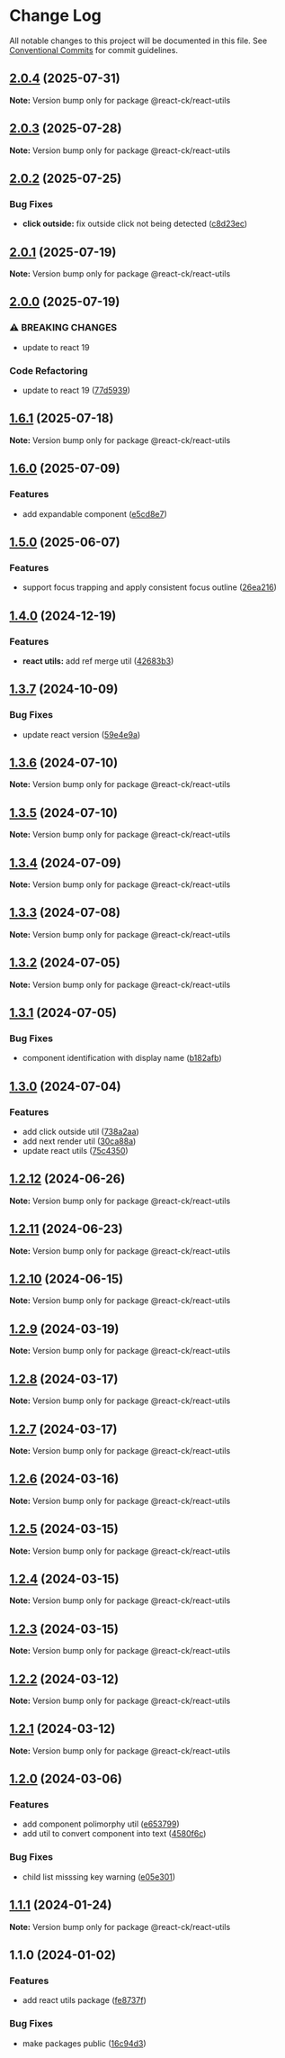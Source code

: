 # Change Log

All notable changes to this project will be documented in this file.
See [Conventional Commits](https://conventionalcommits.org) for commit guidelines.

## [2.0.4](https://github.com/abelflopes/react-ck/compare/@react-ck/react-utils@2.0.3...@react-ck/react-utils@2.0.4) (2025-07-31)

**Note:** Version bump only for package @react-ck/react-utils





## [2.0.3](https://github.com/abelflopes/react-ck/compare/@react-ck/react-utils@2.0.2...@react-ck/react-utils@2.0.3) (2025-07-28)

**Note:** Version bump only for package @react-ck/react-utils





## [2.0.2](https://github.com/abelflopes/react-ck/compare/@react-ck/react-utils@2.0.1...@react-ck/react-utils@2.0.2) (2025-07-25)


### Bug Fixes

* **click outside:** fix outside click not being detected ([c8d23ec](https://github.com/abelflopes/react-ck/commit/c8d23ecc699e6ee223846deedf615dfea7da5b71))



## [2.0.1](https://github.com/abelflopes/react-ck/compare/@react-ck/react-utils@2.0.0...@react-ck/react-utils@2.0.1) (2025-07-19)

**Note:** Version bump only for package @react-ck/react-utils





## [2.0.0](https://github.com/abelflopes/react-ck/compare/@react-ck/react-utils@1.6.1...@react-ck/react-utils@2.0.0) (2025-07-19)


### ⚠ BREAKING CHANGES

* update to react 19

### Code Refactoring

* update to react 19 ([77d5939](https://github.com/abelflopes/react-ck/commit/77d5939d46da9f49870dbf08aa6890f63639c4ce))



## [1.6.1](https://github.com/abelflopes/react-ck/compare/@react-ck/react-utils@1.6.0...@react-ck/react-utils@1.6.1) (2025-07-18)

**Note:** Version bump only for package @react-ck/react-utils





## [1.6.0](https://github.com/abelflopes/react-ck/compare/@react-ck/react-utils@1.5.0...@react-ck/react-utils@1.6.0) (2025-07-09)


### Features

* add expandable component ([e5cd8e7](https://github.com/abelflopes/react-ck/commit/e5cd8e7c3362eb80bf798ffa83757b35d9b43df2))



## [1.5.0](https://github.com/abelflopes/react-ck/compare/@react-ck/react-utils@1.4.0...@react-ck/react-utils@1.5.0) (2025-06-07)


### Features

* support focus trapping and apply consistent focus outline ([26ea216](https://github.com/abelflopes/react-ck/commit/26ea2167102a4d1c89f9bd937dc44949ef2a8b0e))



## [1.4.0](https://github.com/abelflopes/react-ck/compare/@react-ck/react-utils@1.3.7...@react-ck/react-utils@1.4.0) (2024-12-19)


### Features

* **react utils:** add ref merge util ([42683b3](https://github.com/abelflopes/react-ck/commit/42683b3cf99617076eb29588fd6b6d94bf842b2f))



## [1.3.7](https://github.com/abelflopes/react-ck/compare/@react-ck/react-utils@1.3.6...@react-ck/react-utils@1.3.7) (2024-10-09)


### Bug Fixes

* update react version ([59e4e9a](https://github.com/abelflopes/react-ck/commit/59e4e9afa979d29efdc793f3441ed528971844ca))



## [1.3.6](https://github.com/abelflopes/react-ck/compare/@react-ck/react-utils@1.3.5...@react-ck/react-utils@1.3.6) (2024-07-10)

**Note:** Version bump only for package @react-ck/react-utils





## [1.3.5](https://github.com/abelflopes/react-ck/compare/@react-ck/react-utils@1.3.4...@react-ck/react-utils@1.3.5) (2024-07-10)

**Note:** Version bump only for package @react-ck/react-utils





## [1.3.4](https://github.com/abelflopes/react-ck/compare/@react-ck/react-utils@1.3.3...@react-ck/react-utils@1.3.4) (2024-07-09)

**Note:** Version bump only for package @react-ck/react-utils





## [1.3.3](https://github.com/abelflopes/react-ck/compare/@react-ck/react-utils@1.3.2...@react-ck/react-utils@1.3.3) (2024-07-08)

**Note:** Version bump only for package @react-ck/react-utils





## [1.3.2](https://github.com/abelflopes/react-ck/compare/@react-ck/react-utils@1.3.1...@react-ck/react-utils@1.3.2) (2024-07-05)

**Note:** Version bump only for package @react-ck/react-utils





## [1.3.1](https://github.com/abelflopes/react-ck/compare/@react-ck/react-utils@1.3.0...@react-ck/react-utils@1.3.1) (2024-07-05)


### Bug Fixes

* component identification with display name ([b182afb](https://github.com/abelflopes/react-ck/commit/b182afb3468d0ca00d9923f05d678bc8db8492f0))



## [1.3.0](https://github.com/abelflopes/react-ck/compare/@react-ck/react-utils@1.2.12...@react-ck/react-utils@1.3.0) (2024-07-04)


### Features

* add click outside util ([738a2aa](https://github.com/abelflopes/react-ck/commit/738a2aab13db43fbe4a64f41030ec40fd6fa7074))
* add next render util ([30ca88a](https://github.com/abelflopes/react-ck/commit/30ca88a03ec1c760097331a4f48857b0d7b017d2))
* update react utils ([75c4350](https://github.com/abelflopes/react-ck/commit/75c43505ddba5382cc71e619588764abf179d84f))



## [1.2.12](https://github.com/abelflopes/react-ck/compare/@react-ck/react-utils@1.2.11...@react-ck/react-utils@1.2.12) (2024-06-26)

**Note:** Version bump only for package @react-ck/react-utils





## [1.2.11](https://github.com/abelflopes/react-ck/compare/@react-ck/react-utils@1.2.10...@react-ck/react-utils@1.2.11) (2024-06-23)

**Note:** Version bump only for package @react-ck/react-utils





## [1.2.10](https://github.com/abelflopes/react-ck/compare/@react-ck/react-utils@1.2.9...@react-ck/react-utils@1.2.10) (2024-06-15)

**Note:** Version bump only for package @react-ck/react-utils





## [1.2.9](https://github.com/abelflopes/react-ck/compare/@react-ck/react-utils@1.2.8...@react-ck/react-utils@1.2.9) (2024-03-19)

**Note:** Version bump only for package @react-ck/react-utils





## [1.2.8](https://github.com/abelflopes/react-ck/compare/@react-ck/react-utils@1.2.7...@react-ck/react-utils@1.2.8) (2024-03-17)

**Note:** Version bump only for package @react-ck/react-utils





## [1.2.7](https://github.com/abelflopes/react-ck/compare/@react-ck/react-utils@1.2.6...@react-ck/react-utils@1.2.7) (2024-03-17)

**Note:** Version bump only for package @react-ck/react-utils





## [1.2.6](https://github.com/abelflopes/react-ck/compare/@react-ck/react-utils@1.2.5...@react-ck/react-utils@1.2.6) (2024-03-16)

**Note:** Version bump only for package @react-ck/react-utils





## [1.2.5](https://github.com/abelflopes/react-ck/compare/@react-ck/react-utils@1.2.4...@react-ck/react-utils@1.2.5) (2024-03-15)

**Note:** Version bump only for package @react-ck/react-utils





## [1.2.4](https://github.com/abelflopes/react-ck/compare/@react-ck/react-utils@1.2.3...@react-ck/react-utils@1.2.4) (2024-03-15)

**Note:** Version bump only for package @react-ck/react-utils





## [1.2.3](https://github.com/abelflopes/react-ck/compare/@react-ck/react-utils@1.2.2...@react-ck/react-utils@1.2.3) (2024-03-15)

**Note:** Version bump only for package @react-ck/react-utils





## [1.2.2](https://github.com/abelflopes/react-ck/compare/@react-ck/react-utils@1.2.1...@react-ck/react-utils@1.2.2) (2024-03-12)

**Note:** Version bump only for package @react-ck/react-utils





## [1.2.1](https://github.com/abelflopes/react-ck/compare/@react-ck/react-utils@1.2.0...@react-ck/react-utils@1.2.1) (2024-03-12)

**Note:** Version bump only for package @react-ck/react-utils





## [1.2.0](https://github.com/abelflopes/react-ck/compare/@react-ck/react-utils@1.1.1...@react-ck/react-utils@1.2.0) (2024-03-06)


### Features

* add component polimorphy util ([e653799](https://github.com/abelflopes/react-ck/commit/e65379984d022ca716a3b040aae03aa65528fcaa))
* add util to convert component into text ([4580f6c](https://github.com/abelflopes/react-ck/commit/4580f6c4630d179b2dda084cfaa04c518f551efc))


### Bug Fixes

* child list misssing key warning ([e05e301](https://github.com/abelflopes/react-ck/commit/e05e3019493b01bf492aa13de775adc7891faa35))



## [1.1.1](https://github.com/abelflopes/react-ck/compare/@react-ck/react-utils@1.1.0...@react-ck/react-utils@1.1.1) (2024-01-24)

**Note:** Version bump only for package @react-ck/react-utils





## 1.1.0 (2024-01-02)


### Features

* add react utils package ([fe8737f](https://github.com/abelflopes/react-ck/commit/fe8737f2bf784a0b42111a03980112fa3d4f0795))


### Bug Fixes

* make packages public ([16c94d3](https://github.com/abelflopes/react-ck/commit/16c94d3bd288a46084896f7fa6f2be33a3609e4f))
